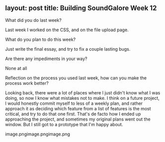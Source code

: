 layout: post
title: Building SoundGalore Week 12
---
What did you do last week?

Last week I worked on the CSS, and on the file upload page. 

What do you plan to do this week?

Just write the final essay, and try to fix a couple lasting bugs. 

Are there any impediments in your way?

None at all

Reflection on the process you used last week, how can you make the process work better?

Looking back, there were a lot of places where I just didn't know what I was doing, so now I know what mistakes not to make. I think on a future project, I would honestly commit myself to less of a weekly plan, and rather approach it as deciding which feature from a list of features is the most critical, and try to do that one first. That's de facto how I ended up approaching the project, and sometimes my original plans went out the window. But I still got to a prototype that I'm happy about. 




image.pngimage.pngimage.png

